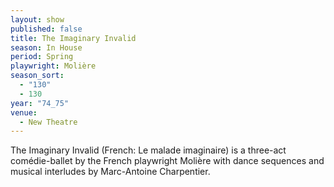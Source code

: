 ```yaml
---
layout: show
published: false
title: The Imaginary Invalid
season: In House
period: Spring
playwright: Molière
season_sort: 
  - "130"
  - 130
year: "74_75"
venue: 
  - New Theatre
---
```


The Imaginary Invalid (French: Le malade imaginaire) is a three-act comédie-ballet by the French playwright Molière with dance sequences and musical interludes by Marc-Antoine Charpentier.
